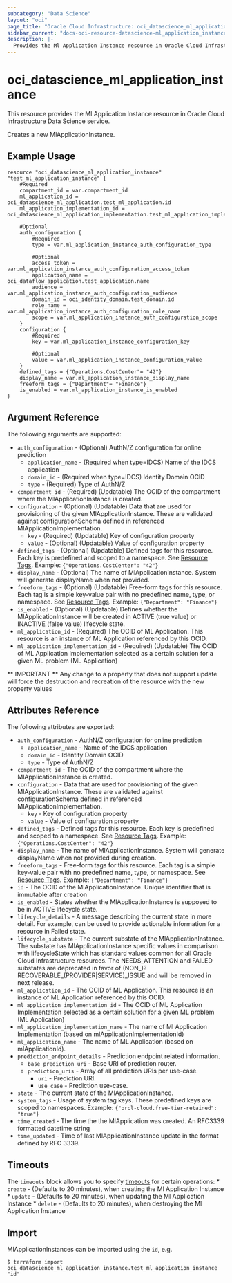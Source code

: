 ```yaml
---
subcategory: "Data Science"
layout: "oci"
page_title: "Oracle Cloud Infrastructure: oci_datascience_ml_application_instance"
sidebar_current: "docs-oci-resource-datascience-ml_application_instance"
description: |-
  Provides the Ml Application Instance resource in Oracle Cloud Infrastructure Data Science service
---
```


# oci_datascience_ml_application_instance
This resource provides the Ml Application Instance resource in Oracle Cloud Infrastructure Data Science service.

Creates a new MlApplicationInstance.


## Example Usage

```hcl
resource "oci_datascience_ml_application_instance" "test_ml_application_instance" {
	#Required
	compartment_id = var.compartment_id
	ml_application_id = oci_datascience_ml_application.test_ml_application.id
	ml_application_implementation_id = oci_datascience_ml_application_implementation.test_ml_application_implementation.id

	#Optional
	auth_configuration {
		#Required
		type = var.ml_application_instance_auth_configuration_type

		#Optional
		access_token = var.ml_application_instance_auth_configuration_access_token
		application_name = oci_dataflow_application.test_application.name
		audience = var.ml_application_instance_auth_configuration_audience
		domain_id = oci_identity_domain.test_domain.id
		role_name = var.ml_application_instance_auth_configuration_role_name
		scope = var.ml_application_instance_auth_configuration_scope
	}
	configuration {
		#Required
		key = var.ml_application_instance_configuration_key

		#Optional
		value = var.ml_application_instance_configuration_value
	}
	defined_tags = {"Operations.CostCenter"= "42"}
	display_name = var.ml_application_instance_display_name
	freeform_tags = {"Department"= "Finance"}
	is_enabled = var.ml_application_instance_is_enabled
}
```

## Argument Reference

The following arguments are supported:

* `auth_configuration` - (Optional) AuthN/Z configuration for online prediction
	* `application_name` - (Required when type=IDCS) Name of the IDCS application
	* `domain_id` - (Required when type=IDCS) Identity Domain OCID
	* `type` - (Required) Type of AuthN/Z
* `compartment_id` - (Required) (Updatable) The OCID of the compartment where the MlApplicationInstance is created.
* `configuration` - (Optional) (Updatable) Data that are used for provisioning of the given MlApplicationInstance. These are validated against configurationSchema defined in referenced MlApplicationImplementation.
	* `key` - (Required) (Updatable) Key of configuration property
	* `value` - (Optional) (Updatable) Value of configuration property
* `defined_tags` - (Optional) (Updatable) Defined tags for this resource. Each key is predefined and scoped to a namespace. See [Resource Tags](https://docs.cloud.oracle.com/iaas/Content/General/Concepts/resourcetags.htm). Example: `{"Operations.CostCenter": "42"}` 
* `display_name` - (Optional) The name of MlApplicationInstance. System will generate displayName when not provided.
* `freeform_tags` - (Optional) (Updatable) Free-form tags for this resource. Each tag is a simple key-value pair with no predefined name, type, or namespace. See [Resource Tags](https://docs.cloud.oracle.com/iaas/Content/General/Concepts/resourcetags.htm). Example: `{"Department": "Finance"}` 
* `is_enabled` - (Optional) (Updatable) Defines whether the MlApplicationInstance will be created in ACTIVE (true value) or INACTIVE (false value) lifecycle state.
* `ml_application_id` - (Required) The OCID of ML Application. This resource is an instance of ML Application referenced by this OCID.
* `ml_application_implementation_id` - (Required) (Updatable) The OCID of ML Application Implementation selected as a certain solution for a given ML problem (ML Application)


** IMPORTANT **
Any change to a property that does not support update will force the destruction and recreation of the resource with the new property values

## Attributes Reference

The following attributes are exported:

* `auth_configuration` - AuthN/Z configuration for online prediction
	* `application_name` - Name of the IDCS application
	* `domain_id` - Identity Domain OCID
	* `type` - Type of AuthN/Z
* `compartment_id` - The OCID of the compartment where the MlApplicationInstance is created.
* `configuration` - Data that are used for provisioning of the given MlApplicationInstance. These are validated against configurationSchema defined in referenced MlApplicationImplementation.
	* `key` - Key of configuration property
	* `value` - Value of configuration property
* `defined_tags` - Defined tags for this resource. Each key is predefined and scoped to a namespace. See [Resource Tags](https://docs.cloud.oracle.com/iaas/Content/General/Concepts/resourcetags.htm). Example: `{"Operations.CostCenter": "42"}` 
* `display_name` - The name of MlApplicationInstance. System will generate displayName when not provided during creation.
* `freeform_tags` - Free-form tags for this resource. Each tag is a simple key-value pair with no predefined name, type, or namespace. See [Resource Tags](https://docs.cloud.oracle.com/iaas/Content/General/Concepts/resourcetags.htm). Example: `{"Department": "Finance"}` 
* `id` - The OCID of the MlApplicationInstance. Unique identifier that is immutable after creation
* `is_enabled` - States whether the MlApplicationInstance is supposed to be in ACTIVE lifecycle state.
* `lifecycle_details` - A message describing the current state in more detail. For example, can be used to provide actionable information for a resource in Failed state.
* `lifecycle_substate` - The current substate of the MlApplicationInstance. The substate has MlApplicationInstance specific values in comparison with lifecycleState which has standard values common for all Oracle Cloud Infrastructure resources. The NEEDS_ATTENTION and FAILED substates are deprecated in favor of (NON_)?RECOVERABLE_(PROVIDER|SERVICE)_ISSUE and will be removed in next release. 
* `ml_application_id` - The OCID of ML Application. This resource is an instance of ML Application referenced by this OCID.
* `ml_application_implementation_id` - The OCID of ML Application Implementation selected as a certain solution for a given ML problem (ML Application)
* `ml_application_implementation_name` - The name of Ml Application Implementation (based on mlApplicationImplementationId)
* `ml_application_name` - The name of ML Application (based on mlApplicationId).
* `prediction_endpoint_details` - Prediction endpoint related information.
	* `base_prediction_uri` - Base URI of prediction router.
	* `prediction_uris` - Array of all prediction URIs per use-case.
		* `uri` - Prediction URI.
		* `use_case` - Prediction use-case.
* `state` - The current state of the MlApplicationInstance.
* `system_tags` - Usage of system tag keys. These predefined keys are scoped to namespaces. Example: `{"orcl-cloud.free-tier-retained": "true"}` 
* `time_created` - The time the the MlApplication was created. An RFC3339 formatted datetime string
* `time_updated` - Time of last MlApplicationInstance update in the format defined by RFC 3339.

## Timeouts

The `timeouts` block allows you to specify [timeouts](https://registry.terraform.io/providers/oracle/oci/latest/docs/guides/changing_timeouts) for certain operations:
	* `create` - (Defaults to 20 minutes), when creating the Ml Application Instance
	* `update` - (Defaults to 20 minutes), when updating the Ml Application Instance
	* `delete` - (Defaults to 20 minutes), when destroying the Ml Application Instance


## Import

MlApplicationInstances can be imported using the `id`, e.g.

```
$ terraform import oci_datascience_ml_application_instance.test_ml_application_instance "id"
```

